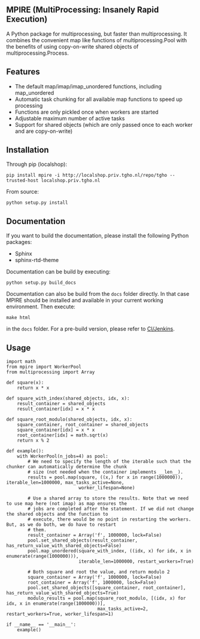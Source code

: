 MPIRE (MultiProcessing: Insanely Rapid Execution)
-------------------------------------------------

A Python package for multiprocessing, but faster than multiprocessing. It combines the convenient map like functions
of multiprocessing.Pool with the benefits of using copy-on-write shared objects of multiprocessing.Process.

Features
--------

- The default map/imap/imap_unordered functions, including map_unordered
- Automatic task chunking for all available map functions to speed up processing
- Functions are only pickled once when workers are started
- Adjustable maximum number of active tasks
- Support for shared objects (which are only passed once to each worker and are copy-on-write)

Installation
------------

Through pip (localshop):

```
pip install mpire -i http://localshop.priv.tgho.nl/repo/tgho --trusted-host localshop.priv.tgho.nl
```

From source:

```
python setup.py install
```

Documentation
-------------

If you want to build the documentation, please install the following Python packages:

 * Sphinx
 * sphinx-rtd-theme

Documentation can be build by executing:

```
python setup.py build_docs
```

Documentation can also be build from the ``docs`` folder directly. In that case MPIRE should be installed and available
in your current working environment. Then execute:

```
make html
```

in the ``docs`` folder. For a pre-build version, please refer to
[CI/Jenkins](http://ci:8080/job/attic/job/mpire/Documentation/).


Usage
-----

```
import math
from mpire import WorkerPool
from multiprocessing import Array

def square(x):
    return x * x

def square_with_index(shared_objects, idx, x):
    result_container = shared_objects
    result_container[idx] = x * x

def square_root_modulo(shared_objects, idx, x):
    square_container, root_container = shared_objects
    square_container[idx] = x * x
    root_container[idx] = math.sqrt(x)
    return x % 2

def example():
    with WorkerPool(n_jobs=4) as pool:
        # We need to specify the length of the iterable such that the chunker can automatically determine the chunk
        # size (not needed when the container implements __len__).
        results = pool.map(square, ((x,) for x in range(1000000)), iterable_len=1000000, max_tasks_active=None,
                           worker_lifespan=None)

        # Use a shared array to store the results. Note that we need to use map here (not imap) as map ensures the
        # jobs are completed after the statement. If we did not change the shared objects and the function to
        # execute, there would be no point in restarting the workers. But, as we do both, we do have to restart
        # them.
        result_container = Array('f', 1000000, lock=False)
        pool.set_shared_objects(result_container, has_return_value_with_shared_objects=False)
        pool.map_unordered(square_with_index, ((idx, x) for idx, x in enumerate(range(1000000))),
                           iterable_len=1000000, restart_workers=True)

        # Both square and root the value, and return modulo 2
        square_container = Array('f', 1000000, lock=False)
        root_container = Array('f', 1000000, lock=False)
        pool.set_shared_objects([square_container, root_container], has_return_value_with_shared_objects=True)
        modulo_results = pool.map(square_root_modulo, [(idx, x) for idx, x in enumerate(range(1000000))],
                                  max_tasks_active=2, restart_workers=True, worker_lifespan=1)

if __name__ == '__main__':
    example()
```